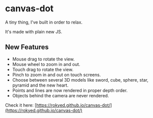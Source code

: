 # canvas-dot

A tiny thing, I've built in order to relax.

It's made with plain new JS.

## New Features

- Mouse drag to rotate the view.
- Mouse wheel to zoom in and out.
- Touch drag to rotate the view.
- Pinch to zoom in and out on touch screens.
- Choose between several 3D models like sword, cube, sphere, star, pyramid and the new heart.
- Points and lines are now rendered in proper depth order.
- Objects behind the camera are never rendered.

Check it here: [https://rokyed.github.io/canvas-dot/](https://rokyed.github.io/canvas-dot/)
